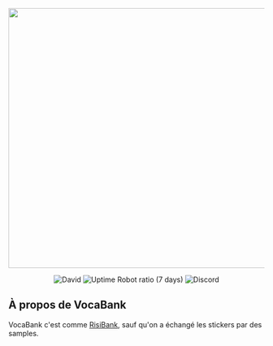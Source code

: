 <p align="center"><img src="https://github.com/sucresware/vocabank/raw/master/resources/img/animated-logo.gif" width="512"></p>

<p align="center">
<img alt="David" src="https://img.shields.io/david/sucresware/vocabank?style=flat-square">
<img alt="Uptime Robot ratio (7 days)" src="https://img.shields.io/uptimerobot/ratio/7/m783382164-8506d4852ddd4bf6b4ebe674?style=flat-square">
<img alt="Discord" src="https://img.shields.io/discord/570066757021204515?label=discord&logo=discord&style=flat-square">
</p>

## À propos de VocaBank

VocaBank c'est comme [RisiBank](https://risibank.fr/), sauf qu'on a échangé les stickers par des samples.
